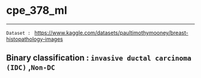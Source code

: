 # cpe_378_ml
---
`Dataset : ` https://www.kaggle.com/datasets/paultimothymooney/breast-histopathology-images 
## Binary classification : `invasive ductal carcinoma (IDC)` ,`Non-DC`
